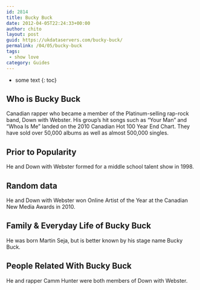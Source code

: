 ```yaml
---
id: 2814
title: Bucky Buck
date: 2012-04-05T22:24:33+00:00
author: chito
layout: post
guid: https://ukdataservers.com/bucky-buck/
permalink: /04/05/bucky-buck
tags:
 - show love
category: Guides
---
```


* some text
{: toc}


## Who is  Bucky Buck
                  
                  
                  
Canadian rapper who became a member of the Platinum-selling rap-rock band, Down with Webster. His group&#8217;s hit songs such as &#8220;Your Man&#8221; and &#8220;Whoa Is Me&#8221; landed on the 2010 Canadian Hot 100 Year End Chart. They have sold over 50,000 albums as well as almost 500,000 singles.
                  
                
                
                
## Prior to Popularity 
                  
                  
                  
He and Down with Webster formed for a middle school talent show in 1998.
                  
                
                
                
## Random data 
                  
                  
                  
He and Down with Webster won Online Artist of the Year at the Canadian New Media Awards in 2010.
                  
                
                
                
## Family & Everyday Life of Bucky Buck
                  
                  
                  
He was born Martin Seja, but is better known by his stage name Bucky Buck.
                  
                
                
                
## People Related With  Bucky Buck
                  
                  
                  
He and rapper Camm Hunter were both members of Down with Webster.
                  
                
              
            
          
          
          
    
    
  
